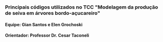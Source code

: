 ### Principais códigos utilizados no TCC "Modelagem da produção de seiva em árvores bordo-açucareiro"

#### Equipe: Gian Santos e Elen Grochoski
#### Orientador: Professor Dr. Cesar Taconeli
